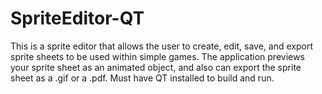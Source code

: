 # SpriteEditor-QT
This is a sprite editor that allows the user to create, edit, save, and export sprite sheets to be used within simple games. The application previews your sprite sheet as an animated object, and also can export the sprite sheet as a .gif or a .pdf. Must have QT installed to build and run. 
